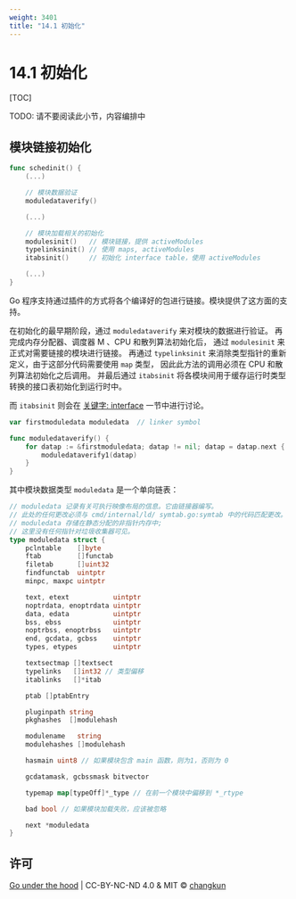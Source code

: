 ```yaml
---
weight: 3401
title: "14.1 初始化"
---
```


# 14.1 初始化

[TOC]

TODO: 请不要阅读此小节，内容编排中

## 模块链接初始化

```go
func schedinit() {
	(...)

	// 模块数据验证
	moduledataverify()

	(...)

	// 模块加载相关的初始化
	modulesinit()   // 模块链接，提供 activeModules
	typelinksinit() // 使用 maps, activeModules
	itabsinit()     // 初始化 interface table，使用 activeModules

	(...)
}

```

Go 程序支持通过插件的方式将各个编译好的包进行链接。模块提供了这方面的支持。

在初始化的最早期阶段，通过 `moduledataverify` 来对模块的数据进行验证。
再完成内存分配器、调度器 M 、CPU 和散列算法初始化后，
通过 `modulesinit` 来正式对需要链接的模块进行链接。
再通过 `typelinksinit` 来消除类型指针的重新定义，由于这部分代码需要使用 `map` 类型，
因此此方法的调用必须在 CPU 和散列算法初始化之后调用。
并最后通过 `itabsinit` 将各模块间用于缓存运行时类型转换的接口表初始化到运行时中。

而 `itabsinit` 则会在 [关键字: interface](../../part3tools/ch11keyword/interface.md) 一节中进行讨论。

```go
var firstmoduledata moduledata  // linker symbol

func moduledataverify() {
	for datap := &firstmoduledata; datap != nil; datap = datap.next {
		moduledataverify1(datap)
	}
}
```

其中模块数据类型 `moduledata` 是一个单向链表：

```go
// moduledata 记录有关可执行映像布局的信息。它由链接器编写。
// 此处的任何更改必须与 cmd/internal/ld/ symtab.go:symtab 中的代码匹配更改。
// moduledata 存储在静态分配的非指针内存中;
// 这里没有任何指针对垃圾收集器可见。
type moduledata struct {
	pclntable    []byte
	ftab         []functab
	filetab      []uint32
	findfunctab  uintptr
	minpc, maxpc uintptr

	text, etext           uintptr
	noptrdata, enoptrdata uintptr
	data, edata           uintptr
	bss, ebss             uintptr
	noptrbss, enoptrbss   uintptr
	end, gcdata, gcbss    uintptr
	types, etypes         uintptr

	textsectmap []textsect
	typelinks   []int32 // 类型偏移
	itablinks   []*itab

	ptab []ptabEntry

	pluginpath string
	pkghashes  []modulehash

	modulename   string
	modulehashes []modulehash

	hasmain uint8 // 如果模块包含 main 函数，则为1，否则为 0

	gcdatamask, gcbssmask bitvector

	typemap map[typeOff]*_type // 在前一个模块中偏移到 *_rtype

	bad bool // 如果模块加载失败，应该被忽略

	next *moduledata
}
```

## 许可

[Go under the hood](https://github.com/changkun/go-under-the-hood) | CC-BY-NC-ND 4.0 & MIT &copy; [changkun](https://changkun.de)